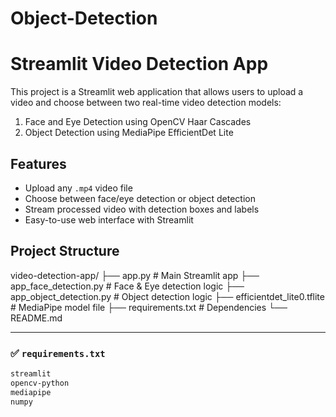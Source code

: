 # Object-Detection

# Streamlit Video Detection App

This project is a Streamlit web application that allows users to upload a video and choose between two real-time video detection models:

1. Face and Eye Detection using OpenCV Haar Cascades
2. Object Detection using MediaPipe EfficientDet Lite

## Features

- Upload any `.mp4` video file
- Choose between face/eye detection or object detection
- Stream processed video with detection boxes and labels
- Easy-to-use web interface with Streamlit

## Project Structure
video-detection-app/
├── app.py # Main Streamlit app
├── app_face_detection.py # Face & Eye detection logic
├── app_object_detection.py # Object detection logic
├── efficientdet_lite0.tflite # MediaPipe model file
├── requirements.txt # Dependencies
└── README.md



---

### ✅ `requirements.txt`

```txt
streamlit
opencv-python
mediapipe
numpy


